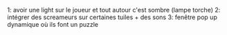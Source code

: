 1: avoir une light sur le joueur et tout autour c'est sombre (lampe torche)
2: intégrer des screameurs sur certaines tuiles + des sons
3: fenêtre pop up dynamique où ils font un puzzle 
